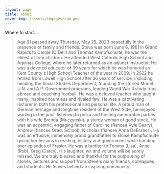 ```yaml
---
layout: page
title: About
cover-img: /assets/imgages/cam.png
---
```


Where to start....


> Age 61 passed away Thursday, May 25, 2023 peacefully in the presence of family and friends. Steve was born June 6, 1961 in Grand Rapids to Carole (O'Dell) and Thomas Kampfschulte, he was the eldest of four children. He attended West Catholic High School and Aquinas College, where he later returned as an adjunct instructor. He was a devoted educator of 39 years for which he was honored as Kent County's High School Teacher of the year in 2009. In 2022 he retired from Lowell High School after 36 years of service; including heading the Social Studies Department, founding the storied Model U.N. and A.P. Government programs, leading World War II study trips abroad and coaching football. He was a beloved teacher who taught many, inspired countless and rivaled few. He was a captivating lecturer in both his professional and personal life. A proud man of German heritage and longtime resident of the West Side, he enjoyed wading in the pool, listening to polka and hosting memorable parties with his wife Brenda (Muczynski), a sturdy woman of good stock. He was an eccentric, engaging father of Caroline (fiancee Kyle Geary), Andrew (fiancee Grad. School), Nicholas (fiancee Anna DeBraber). He was an effusive, immensely proud grandfather to Eloise Kampfschulte giving her lessons in reading, history and government while bonding over episodes of Frasier. He was a brother to Tommy (Lisa), Anne (Rob), Greg (Darcy). His laughter, wit and volume will be sorely missed. We are truly blessed and thankful for the outpouring of stories, pictures and support from Steve's many friends, colleagues and students. He leaves behind an inspiring community. 